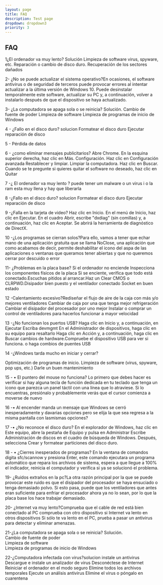 ```yaml
---
layout: page
title: FAQ
description: Test page
dropdown: dropdown3
priority: 3
---
```

## FAQ

1¿El ordenador va muy lento? Solución Limpieza de software virus, spyware, etc.
Reparación o cambio de disco duro.
Recuperación de los sectores dañados

2- ¿No se puede actualizar el sistema operativo?En ocasiones, el software antivirus o de seguridad de terceros puede provocar errores al intentar actualizar a la última versión de Windows 10. Puede desinstalar temporalmente este software, actualizar su PC y, a continuación, volver a instalarlo después de que el dispositivo se haya actualizado.

3- ¿La computadora se apaga sola o se reinicia? Solución.
Cambio de fuente de poder
Limpieza de software
Limpieza de programas de inicio de Windows

4 - ¿Fallo en el disco duro? solucion Formatear el disco duro Ejecutar reparación de disco

5 - Pérdida de datos

6 - ¿como eliminar mensajes publicitarios? Abre Chrome.
En la esquina superior derecha, haz clic en Más. Configuración.
Haz clic en Configuración avanzada Restablecer y limpiar. Limpiar la computadora.
Haz clic en Buscar.
Cuando se te pregunte si quieres quitar el software no deseado, haz clic en Quitar

7 -¿ El ordenador va muy lento ?  puede tener um malware o un virus  i o la ram esta muy llena  y hay que liberarla 

8 -¿Fallo en el disco duro? solucion 
Formatear el disco duro
Ejecutar reparación de disco

9 -¿Falla en la tarjeta de video? Haz clic en Inicio.
 En el menú de Inicio, haz clic en Ejecutar.
 En el cuadro Abrir, escribe "dxdiag" (sin comillas) y, a continuación, haz clic en Aceptar.
 Se abrirá la herramienta de diagnóstico de DirectX.
 
 10 -¿Los programas se cierran solos?Para ello, vamos a tener que echar mano de una aplicación gratuita que se llama NoClose, una aplicación que como acabamos de decir, permite deshabilitar el icono del aspa de las aplicaciones o ventanas que queramos tener abiertas y que no queremos cerrar por descuido o error

11- ¿Problemas en la placa base? Si el ordenador no enciende Inspecciona los componentes físicos de la placa Si se enciente, verifica que todo está conectado.Escuchas pitidos al arrancar.Haz un Clear CMOS o CLRPWD.Disipador bien puesto y el ventilador conectado Socket en buen estado

12 -Calentamiento excesivo?Rediseñar el flujo de aire de la caja con más y/o mejores ventiladores Cambiar de caja por una que tenga mejor refrigeración Cambiar el disipador del procesador por uno mejor Instalar o comprar un control de ventiladores para hacerlos funcionar a mayor velocidad

13 -¿No funcionan los puertos USB? Haga clic en Inicio y, a continuación, en Ejecutar Escriba devmgmt
 En el Administrador de dispositivos, haga clic en su equipo para resaltarlo Haga clic en Acción y, a continuación, haga clic en Buscar cambios de hardware.Compruebe el dispositivo USB para ver si funciona. o haga combios de puentes USB
 
 14 -¿Windows tarda mucho en iniciar y cerrar?

Optimización de programas de inicio.
Limpieza de software (virus, spyware, pop ups, etc.)
Darle un buen mantenimiento

15 - •	El puntero del mouse no funciona? Lo primero que debes hacer es verificar si hay alguna tecla de función dedicada en tu teclado que tenga un icono que parezca un panel táctil con una línea que lo atraviese. Si lo encuentras, presiónalo y probablemente verás que el cursor comienza a moverse de nuevo

16 -•	Al encender manda un mensaje que Windows se cerró inesperadamente y davarias opciones pero se elija la que sea regresa a la misma pantalla con lasmismas opciones?

17 -•	¿No reconoce el disco duro? En el explorador de Windows, haz clic en Este equipo, abre la pestaña de Equipo y pulsa en Administrar Escribe Administración de discos en el cuadro de búsqueda de Windows. Después, selecciona Crear y formatear particiones del disco duro.

18 - •	¿Cierres inesperados de programas? En la ventana de comandos digita sfc/scannow y presiona Enter, este comando ejecutara un programa automático que repara los archivos de sistema, espera a que llegue a 100% el indicador, reinicia el computador y verifica si ya se solucionó el problema.

19- ¿Ruidos extraños en la pc?La otra razón principal por la que se puede provocar este ruido es que el disipador del procesador se haya ensuciado o tenga demasiado polvo. Si esto pasa, puede que los ventiladores que antes eran suficiente para enfriar el procesador ahora ya no lo sean, por lo que la placa base los hace trabajar demasiado.

20- ¿Internet va muy lento?Comprueba que el cable de red está bien conectado al PC comprueba con otro dispositivo si Internet va lento en otros dispositivos Si sólo te va lento en el PC, prueba a pasar un antivirus para detectar y eliminar amenazas.

21-¿La computadora se apaga sola o se reinicia? Solución.  
Cambio de fuente de poder   
Limpieza de software  
Limpieza de programas de inicio de Windows  

22-¿Computadora infectada con virus?solucion instale un antivirus
Descargue e instale un analizador de virus
Desconéctese de Internet
Reiniciar el ordenador en el modo seguro
Elimine todos los archivos temporales
Ejecute un análisis antivirus
Elimine el virus o póngalo en cuarentena

